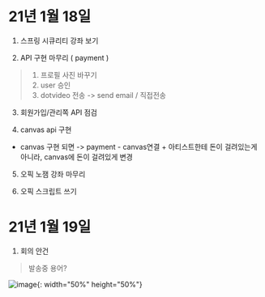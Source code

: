 # 21년 1월 18일

1. 스프링 시큐리티 강좌 보기

2. API 구현 마무리 ( payment )

> 1. 프로필 사진 바꾸기
> 2. user 승인
> 3. dotvideo 전송 -> send email / 직접전송

3. 회원가입/관리쪽 API 점검

4. canvas api 구현

* canvas 구현 되면 -> payment - canvas연결 + 아티스트한테 돈이 걸려있는게 아니라, canvas에 돈이 걸려있게 변경

5. 오픽 노잼 강좌 마무리

6. 오픽 스크립트 쓰기

# 21년 1월 19일

1. 회의 안건

> 발송중 용어?

![image](../image/jj.jpg){: width="50%" height="50%"}